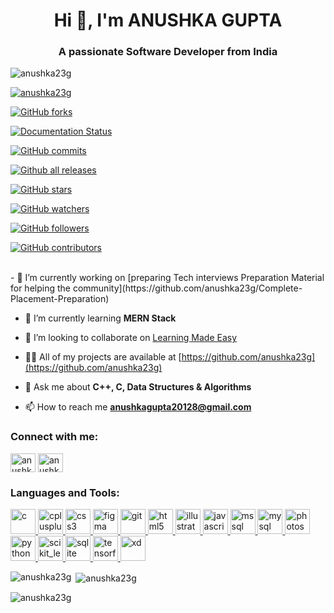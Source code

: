 <h1 align="center">Hi 👋, I'm ANUSHKA GUPTA</h1>
<h3 align="center">A passionate Software Developer from India</h3>

<p align="left"> <img src="https://komarev.com/ghpvc/?username=anushka23g&label=Profile%20views&color=0e75b6&style=flat" alt="anushka23g" /> </p>

<p align="left"> <a href="https://github.com/ryo-ma/github-profile-trophy"><img src="https://github-profile-trophy.vercel.app/?username=anushka23g" alt="anushka23g" /></a> </p>

[![GitHub forks](https://img.shields.io/github/forks/anushka23g/StrapDown.js.svg?style=social&label=Fork&maxAge=2592000)](https://GitHub.com/anushka23g/StrapDown.js/network/)

[![Documentation Status](https://readthedocs.org/projects/ansicolortags/badge/?version=latest)](http://ansicolortags.readthedocs.io/?badge=latest)

[![GitHub commits](https://img.shields.io/github/commits-since/anushka23g/StrapDown.js/v1.0.0.svg)](https://GitHub.com/anushka23g/StrapDown.js/commit/)

[![Github all releases](https://img.shields.io/github/downloads/anushka23g/StrapDown.js/total.svg)](https://GitHub.com/anushka23g/StrapDown.js/releases/)

[![GitHub stars](https://img.shields.io/github/stars/anushka23g/StrapDown.js.svg?style=social&label=Star&maxAge=2592000)](https://GitHub.com/anushka23g/StrapDown.js/stargazers/)

[![GitHub watchers](https://img.shields.io/github/watchers/anushka23g/StrapDown.js.svg?style=social&label=Watch&maxAge=2592000)](https://GitHub.com/anushka23g/StrapDown.js/watchers/)

[![GitHub followers](https://img.shields.io/github/followers/anushka23g.svg?style=social&label=Follow&maxAge=2592000)](https://github.com/anushka23g?tab=followers)

[![GitHub contributors](https://img.shields.io/github/contributors/anushka23g/StrapDown.js.svg)](https://GitHub.com/anushka23g/StrapDown.js/graphs/contributors/)


<br>
- 🔭 I’m currently working on [preparing Tech interviews Preparation Material for helping the community](https://github.com/anushka23g/Complete-Placement-Preparation)

- 🌱 I’m currently learning **MERN Stack**

- 👯 I’m looking to collaborate on [Learning Made Easy](https://github.com/anushka23g/Learning-Made-Easy)

- 👨‍💻 All of my projects are available at [https://github.com/anushka23g](https://github.com/anushka23g)

- 💬 Ask me about **C++, C, Data Structures & Algorithms**

- 📫 How to reach me **anushkagupta20128@gmail.com**

<h3 align="left">Connect with me:</h3>
<p align="left">
<a href="https://linkedin.com/in/anushka-gupta-679496196" target="blank"><img align="center" src="https://cdn.jsdelivr.net/npm/simple-icons@3.0.1/icons/linkedin.svg" alt="anushka-gupta-679496196" height="30" width="40" /></a>
<a href="https://www.hackerrank.com/anushka23g" target="blank"><img align="center" src="https://cdn.jsdelivr.net/npm/simple-icons@3.0.1/icons/hackerrank.svg" alt="anushka23g" height="30" width="40" /></a>
</p>

<h3 align="left">Languages and Tools:</h3>
<p align="left"> <a href="https://www.cprogramming.com/" target="_blank"> <img src="https://devicons.github.io/devicon/devicon.git/icons/c/c-original.svg" alt="c" width="40" height="40"/> </a> <a href="https://www.w3schools.com/cpp/" target="_blank"> <img src="https://devicons.github.io/devicon/devicon.git/icons/cplusplus/cplusplus-original.svg" alt="cplusplus" width="40" height="40"/> </a> <a href="https://www.w3schools.com/css/" target="_blank"> <img src="https://devicons.github.io/devicon/devicon.git/icons/css3/css3-original-wordmark.svg" alt="css3" width="40" height="40"/> </a> <a href="https://www.figma.com/" target="_blank"> <img src="https://www.vectorlogo.zone/logos/figma/figma-icon.svg" alt="figma" width="40" height="40"/> </a> <a href="https://git-scm.com/" target="_blank"> <img src="https://www.vectorlogo.zone/logos/git-scm/git-scm-icon.svg" alt="git" width="40" height="40"/> </a> <a href="https://www.w3.org/html/" target="_blank"> <img src="https://devicons.github.io/devicon/devicon.git/icons/html5/html5-original-wordmark.svg" alt="html5" width="40" height="40"/> </a> <a href="https://www.adobe.com/in/products/illustrator.html" target="_blank"> <img src="https://www.vectorlogo.zone/logos/adobe_illustrator/adobe_illustrator-icon.svg" alt="illustrator" width="40" height="40"/> </a> <a href="https://developer.mozilla.org/en-US/docs/Web/JavaScript" target="_blank"> <img src="https://devicons.github.io/devicon/devicon.git/icons/javascript/javascript-original.svg" alt="javascript" width="40" height="40"/> </a> <a href="https://www.microsoft.com/en-us/sql-server" target="_blank"> <img src="https://cdn.worldvectorlogo.com/logos/microsoft-sql-server.svg" alt="mssql" width="40" height="40"/> </a> <a href="https://www.mysql.com/" target="_blank"> <img src="https://devicons.github.io/devicon/devicon.git/icons/mysql/mysql-original-wordmark.svg" alt="mysql" width="40" height="40"/> </a> <a href="https://www.photoshop.com/en" target="_blank"> <img src="https://devicons.github.io/devicon/devicon.git/icons/photoshop/photoshop-plain.svg" alt="photoshop" width="40" height="40"/> </a> <a href="https://www.python.org" target="_blank"> <img src="https://devicons.github.io/devicon/devicon.git/icons/python/python-original.svg" alt="python" width="40" height="40"/> </a> <a href="https://scikit-learn.org/" target="_blank"> <img src="https://upload.wikimedia.org/wikipedia/commons/0/05/Scikit_learn_logo_small.svg" alt="scikit_learn" width="40" height="40"/> </a> <a href="https://www.sqlite.org/" target="_blank"> <img src="https://www.vectorlogo.zone/logos/sqlite/sqlite-icon.svg" alt="sqlite" width="40" height="40"/> </a> <a href="https://www.tensorflow.org" target="_blank"> <img src="https://www.vectorlogo.zone/logos/tensorflow/tensorflow-icon.svg" alt="tensorflow" width="40" height="40"/> </a> <a href="https://www.adobe.com/products/xd.html" target="_blank"> <img src="https://cdn.worldvectorlogo.com/logos/adobe-xd.svg" alt="xd" width="40" height="40"/> </a> </p>

<p><img align="left" src="https://github-readme-stats.vercel.app/api/top-langs?username=anushka23g&show_icons=true&locale=en&layout=compact" alt="anushka23g" /></p>

<p>&nbsp;<img align="center" src="https://github-readme-stats.vercel.app/api?username=anushka23g&show_icons=true&locale=en" alt="anushka23g" /></p>

<p><img align="center" src="https://github-readme-streak-stats.herokuapp.com/?user=anushka23g&" alt="anushka23g" /></p>
